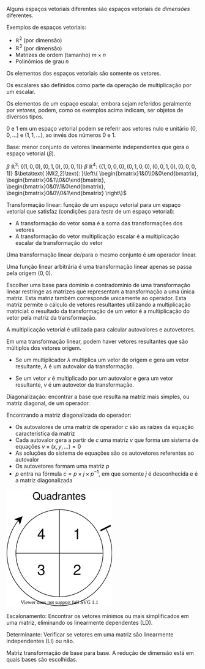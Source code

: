 

Alguns espaços vetoriais diferentes são espaços vetoriais de *dimensões* diferentes.

Exemplos de espaços vetoriais:

- $\mathbb{R}^2$ (por dimensão)
- $\mathbb{R}^3$ (por dimensão)
- Matrizes de ordem (tamanho) $m \times n$
- Polinômios de grau $n$

Os elementos dos espaços vetoriais são somente os vetores.

Os escalares são definidos como parte da operação de multiplicação por um escalar.

Os elementos de um espaço escalar, embora sejam referidos geralmente por *vetores*, podem, como os exemplos acima indicam, ser objetos de diversos tipos.

$0$ e $1$ em um espaço vetorial podem se referir aos vetores nulo e unitário ($0, 0, ...)$ e $(1, 1, ...)$, ao invés dos números $0$ e $1$.

Base: menor conjunto de vetores linearmente independentes que gera o espaço vetorial ($\beta$).

$\beta\text{ }\mathbb{R}^3\text{: }\left\{(1,0,0),(0,1,0),(0,0,1)\right\}$
$\beta\text{ }\mathbb{R}^4\text{: }\left\{(1,0,0,0),(0,1,0,0),(0,0,1,0),(0,0,0,1)\right\}$
$\beta\text{ }M(2,2)\text{: }\left\{
    \begin{bmatrix}1&0\\0&0\end{bmatrix},
    \begin{bmatrix}0&1\\0&0\end{bmatrix},
    \begin{bmatrix}0&0\\1&0\end{bmatrix},
    \begin{bmatrix}0&0\\0&1\end{bmatrix}
\right\}$

Transformação linear: função de um espaço vetorial para um espaço vetorial que satisfaz (condições para *teste* de um espaço vetorial):

- A transformação do vetor soma é a soma das transformações dos vetores
- A transformação do vetor multiplicação escalar é a multiplicação escalar da transformação do vetor

Uma transformação linear de/para o mesmo conjunto é um operador linear.

Uma função linear arbitrária é uma transformação linear apenas se passa pela origem $(0,0)$.

Escolher uma base para domínio e contradomínio de uma transformação linear restringe as matrizes que representam a transformação a uma única matriz. Esta matriz também corresponde unicamente ao operador.
Esta matriz permite o cálculo de vetores resultantes utilizando a multiplicação matricial: o resultado da transformação de um vetor é a multiplicação do vetor pela matriz da transformação.

A multiplicação vetorial é utilizada para calcular autovalores e autovetores.

Em uma transformação linear, podem haver vetores resultantes que são múltiplos dos vetores origem.

- Se um multiplicador $\lambda$ multiplica um vetor de origem e gera um vetor resultante, $\lambda$ é um autovalor da transformação.

- Se um vetor $v$ é multiplicado por um autovalor e gera um vetor resultante, $v$ é um autovetor da transformação.

Diagonalização: encontrar a base que resulta na matriz mais simples, ou matriz diagonal, de um operador.

Encontrando a matriz diagonalizada do operador:
- Os autovalores de uma matriz de operador $c$ são as raízes da equação característica da matriz
- Cada autovalor gera a partir de $c$ uma matriz $v$ que forma um sistema de equações $v \times (x,y,...) = 0$
- As soluções do sistema de equações são os autovetores referentes ao autovalor
- Os autovetores formam uma matriz $p$
- $p$ entra na fórmula $c=p \times j \times p^{-1}$, em que somente $j$ é desconhecida e é a matriz diagonalizada

<img src="Quadrantes.svg" style="zoom:67%;" />

Escalonamento: Encontrar os vetores mínimos ou mais simplificados em uma matriz, eliminando os linearmente dependentes (LD).

Determinante: Verificar se vetores em uma matriz são linearmente independentes (LI) ou não.

Matriz transformação de base para base. A redução de dimensão está em quais bases são escolhidas.

